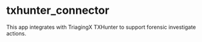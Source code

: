 # txhunter_connector
This app integrates with TriagingX TXHunter to support forensic investigate actions.
